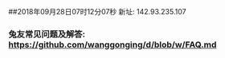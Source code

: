 ##2018年09月28日07时12分07秒 新址: 142.93.235.107
### 兔友常见问题及解答: https://github.com/wanggonging/d/blob/w/FAQ.md

